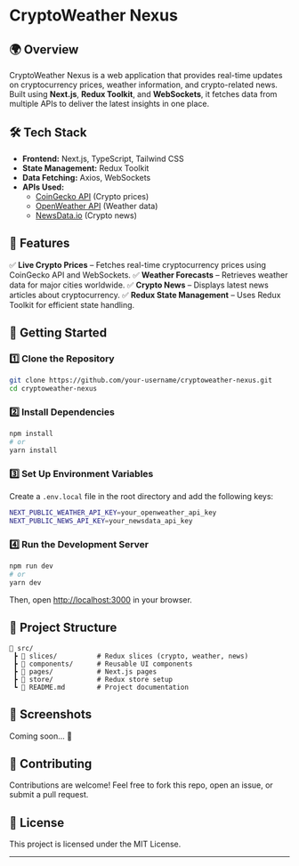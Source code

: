 # CryptoWeather Nexus

## 🌍 Overview

CryptoWeather Nexus is a web application that provides real-time updates on cryptocurrency prices, weather information, and crypto-related news. Built using **Next.js**, **Redux Toolkit**, and **WebSockets**, it fetches data from multiple APIs to deliver the latest insights in one place.

## 🛠 Tech Stack

- **Frontend:** Next.js, TypeScript, Tailwind CSS
- **State Management:** Redux Toolkit
- **Data Fetching:** Axios, WebSockets
- **APIs Used:**
  - [CoinGecko API](https://www.coingecko.com/en/api) (Crypto prices)
  - [OpenWeather API](https://openweathermap.org/api) (Weather data)
  - [NewsData.io](https://newsdata.io/) (Crypto news)

## 📌 Features

✅ **Live Crypto Prices** – Fetches real-time cryptocurrency prices using CoinGecko API and WebSockets.
✅ **Weather Forecasts** – Retrieves weather data for major cities worldwide.
✅ **Crypto News** – Displays latest news articles about cryptocurrency.
✅ **Redux State Management** – Uses Redux Toolkit for efficient state handling.

## 🚀 Getting Started

### 1️⃣ Clone the Repository

```sh
git clone https://github.com/your-username/cryptoweather-nexus.git
cd cryptoweather-nexus
```

### 2️⃣ Install Dependencies

```sh
npm install
# or
yarn install
```

### 3️⃣ Set Up Environment Variables

Create a `.env.local` file in the root directory and add the following keys:

```sh
NEXT_PUBLIC_WEATHER_API_KEY=your_openweather_api_key
NEXT_PUBLIC_NEWS_API_KEY=your_newsdata_api_key
```

### 4️⃣ Run the Development Server

```sh
npm run dev
# or
yarn dev
```

Then, open [http://localhost:3000](http://localhost:3000) in your browser.

## 🔧 Project Structure

```
📂 src/
 ┣ 📂 slices/          # Redux slices (crypto, weather, news)
 ┣ 📂 components/      # Reusable UI components
 ┣ 📂 pages/           # Next.js pages
 ┣ 📂 store/           # Redux store setup
 ┗ 📜 README.md        # Project documentation
```

## 📸 Screenshots

Coming soon... 🚀

## 🤝 Contributing

Contributions are welcome! Feel free to fork this repo, open an issue, or submit a pull request.

## 📜 License

This project is licensed under the MIT License.

---
